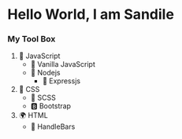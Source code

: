 # Hello World, I am Sandile 

### My Tool Box 

1. :art: JavaScript
    - :art: Vanilla JavaScript
    - :honey_pot: Nodejs
        - :honey_pot: Expressjs
2. :ocean: CSS
    - :ocean: SCSS
    - :b: Bootstrap
3. :earth_africa: HTML
    - :man: HandleBars
